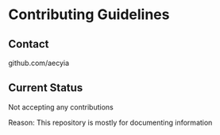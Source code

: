# Contributing Guidelines

## Contact

github.com/aecyia

## Current Status

Not accepting any contributions

Reason: This repository is mostly for documenting information
